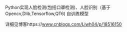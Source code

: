 Python实现人脸检测(包括口罩检测)、人脸识别（基于Opencv,Dlib,Tensorflow,QT6) 自训练模型

详细见博客https://www.cnblogs.com/Liwh04/p/18516150
